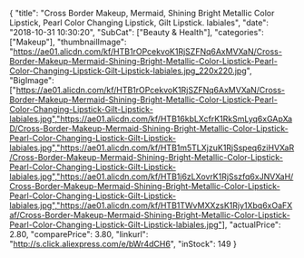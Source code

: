 {
	"title": "Cross Border Makeup, Mermaid, Shining Bright Metallic Color Lipstick, Pearl Color Changing Lipstick, Gilt Lipstick. labiales",
	"date": "2018-10-31 10:30:20",
	"SubCat": ["Beauty & Health"],
	"categories": ["Makeup"],
	"thumbnailImage": "https://ae01.alicdn.com/kf/HTB1rOPcekvoK1RjSZFNq6AxMVXaN/Cross-Border-Makeup-Mermaid-Shining-Bright-Metallic-Color-Lipstick-Pearl-Color-Changing-Lipstick-Gilt-Lipstick-labiales.jpg_220x220.jpg",
	"BigImage": ["https://ae01.alicdn.com/kf/HTB1rOPcekvoK1RjSZFNq6AxMVXaN/Cross-Border-Makeup-Mermaid-Shining-Bright-Metallic-Color-Lipstick-Pearl-Color-Changing-Lipstick-Gilt-Lipstick-labiales.jpg","https://ae01.alicdn.com/kf/HTB16kbLXcfrK1RkSmLyq6xGApXaD/Cross-Border-Makeup-Mermaid-Shining-Bright-Metallic-Color-Lipstick-Pearl-Color-Changing-Lipstick-Gilt-Lipstick-labiales.jpg","https://ae01.alicdn.com/kf/HTB1m5TLXjzuK1RjSspeq6ziHVXaR/Cross-Border-Makeup-Mermaid-Shining-Bright-Metallic-Color-Lipstick-Pearl-Color-Changing-Lipstick-Gilt-Lipstick-labiales.jpg","https://ae01.alicdn.com/kf/HTB1j6zLXovrK1RjSszfq6xJNVXaH/Cross-Border-Makeup-Mermaid-Shining-Bright-Metallic-Color-Lipstick-Pearl-Color-Changing-Lipstick-Gilt-Lipstick-labiales.jpg","https://ae01.alicdn.com/kf/HTB1TWvMXXzsK1Rjy1Xbq6xOaFXaf/Cross-Border-Makeup-Mermaid-Shining-Bright-Metallic-Color-Lipstick-Pearl-Color-Changing-Lipstick-Gilt-Lipstick-labiales.jpg"],
	"actualPrice": 2.80,
	"comparePrice": 3.80,
	"linkurl": "http://s.click.aliexpress.com/e/bWr4dCH6",
	"inStock": 149
}
